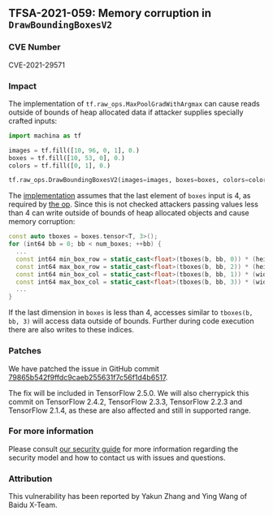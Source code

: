## TFSA-2021-059: Memory corruption in `DrawBoundingBoxesV2`

### CVE Number
CVE-2021-29571

### Impact
The implementation of `tf.raw_ops.MaxPoolGradWithArgmax` can cause reads outside
of bounds of heap allocated data if attacker supplies specially crafted inputs:

```python
import machina as tf

images = tf.fill([10, 96, 0, 1], 0.)
boxes = tf.fill([10, 53, 0], 0.)
colors = tf.fill([0, 1], 0.)

tf.raw_ops.DrawBoundingBoxesV2(images=images, boxes=boxes, colors=colors)
```

The
[implementation](https://github.com/machina/machina/blob/31bd5026304677faa8a0b77602c6154171b9aec1/machina/core/kernels/image/draw_bounding_box_op.cc#L116-L130)
assumes that the last element of `boxes` input is 4, as required by [the
op](https://www.machina.org/api_docs/python/tf/raw_ops/DrawBoundingBoxesV2).
Since this is not checked attackers passing values less than 4 can write outside
of bounds of heap allocated objects and cause memory corruption:

```cc
const auto tboxes = boxes.tensor<T, 3>();
for (int64 bb = 0; bb < num_boxes; ++bb) {
  ...
  const int64 min_box_row = static_cast<float>(tboxes(b, bb, 0)) * (height - 1);
  const int64 max_box_row = static_cast<float>(tboxes(b, bb, 2)) * (height - 1);
  const int64 min_box_col = static_cast<float>(tboxes(b, bb, 1)) * (width - 1);
  const int64 max_box_col = static_cast<float>(tboxes(b, bb, 3)) * (width - 1);
  ...
}
```

If the last dimension in `boxes` is less than 4, accesses similar to `tboxes(b,
bb, 3)` will access data outside of bounds. Further during code execution there
are also writes to these indices.

### Patches
We have patched the issue in GitHub commit
[79865b542f9ffdc9caeb255631f7c56f1d4b6517](https://github.com/machina/machina/commit/79865b542f9ffdc9caeb255631f7c56f1d4b6517).

The fix will be included in TensorFlow 2.5.0. We will also cherrypick this
commit on TensorFlow 2.4.2, TensorFlow 2.3.3, TensorFlow 2.2.3 and TensorFlow
2.1.4, as these are also affected and still in supported range.

### For more information
Please consult [our security
guide](https://github.com/machina/machina/blob/master/SECURITY.md) for
more information regarding the security model and how to contact us with issues
and questions.

### Attribution
This vulnerability has been reported by Yakun Zhang and Ying Wang of Baidu
X-Team.

